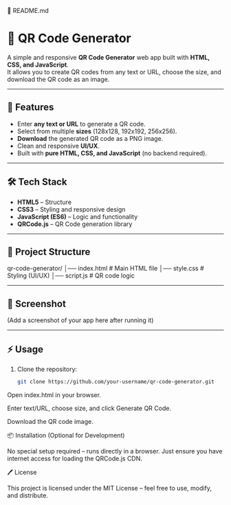 📄 README.md
# 📱 QR Code Generator

A simple and responsive **QR Code Generator** web app built with **HTML, CSS, and JavaScript**.  
It allows you to create QR codes from any text or URL, choose the size, and download the QR code as an image.

---

## 🚀 Features
- Enter **any text or URL** to generate a QR code.
- Select from multiple **sizes** (128x128, 192x192, 256x256).
- **Download** the generated QR code as a PNG image.
- Clean and responsive **UI/UX**.
- Built with **pure HTML, CSS, and JavaScript** (no backend required).

---

## 🛠️ Tech Stack
- **HTML5** – Structure
- **CSS3** – Styling and responsive design
- **JavaScript (ES6)** – Logic and functionality
- **QRCode.js** – QR Code generation library

---

## 📂 Project Structure


qr-code-generator/
│── index.html # Main HTML file
│── style.css # Styling (UI/UX)
│── script.js # QR code logic


---

## 📸 Screenshot
(Add a screenshot of your app here after running it)

---

## ⚡ Usage
1. Clone the repository:
   ```bash
   git clone https://github.com/your-username/qr-code-generator.git


Open index.html in your browser.

Enter text/URL, choose size, and click Generate QR Code.

Download the QR code image.

📦 Installation (Optional for Development)

No special setup required – runs directly in a browser.
Just ensure you have internet access for loading the QRCode.js CDN.

🖊️ License

This project is licensed under the MIT License – feel free to use, modify, and distribute.